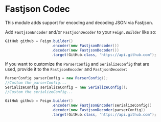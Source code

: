 Fastjson Codec
===================

This module adds support for encoding and decoding JSON via Fastjson.

Add `FastjsonEncoder` and/or `FastjsonDecoder` to your `Feign.Builder` like so:

```java
GitHub github = Feign.builder()
                     .encoder(new FastjsonEncoder())
                     .decoder(new FastjsonDecoder())
                     .target(GitHub.class, "https://api.github.com");
```

If you want to customize the `ParserConfig` and `SerializeConfig` that are used, provide it to the `FastjsonEncoder` and `FastjsonDecoder`:

```java
ParserConfig parserConfig = new ParserConfig();
//Custom the parserConfig...
SerializeConfig serializeConfig = new SerializeConfig();
//Custom the serializeConfig...

GitHub github = Feign.builder()
                     .encoder(new FastjsonEncoder(serializeConfig))
                     .decoder(new FastjsonDecoder(parserConfig))
                     .target(GitHub.class, "https://api.github.com");
```
